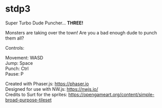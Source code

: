 # stdp3
Super Turbo Dude Puncher... **THREE!**

Monsters are taking over the town! Are you a bad enough dude to punch them all?


Controls:

Movement: WASD  
Jump: Space  
Punch: Ctrl  
Pause: P  


Created with Phaser.js: https://phaser.io  
Designed for use with NW.js: https://nwjs.io/  
Credits to Surt for the sprites: https://opengameart.org/content/simple-broad-purpose-tileset
